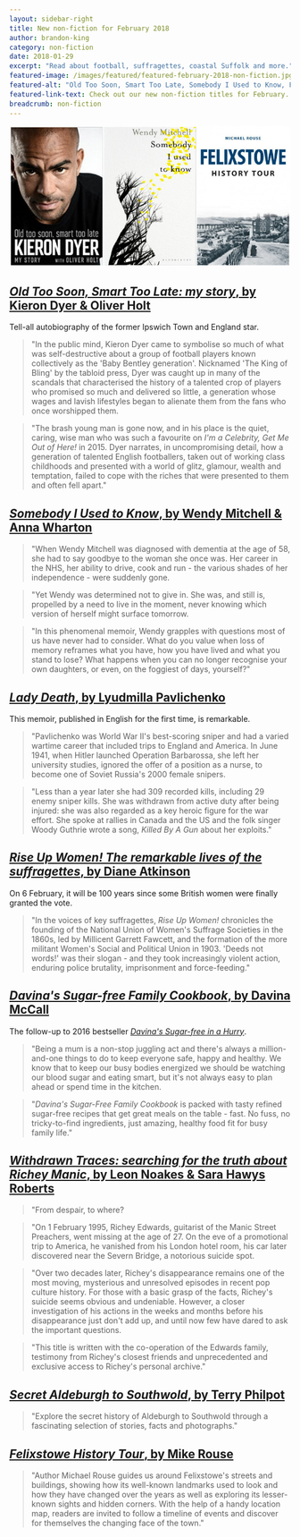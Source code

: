 ```yaml
---
layout: sidebar-right
title: New non-fiction for February 2018
author: brandon-king
category: non-fiction
date: 2018-01-29
excerpt: "Read about football, suffragettes, coastal Suffolk and more."
featured-image: /images/featured/featured-february-2018-non-fiction.jpg
featured-alt: "Old Too Soon, Smart Too Late, Somebody I Used to Know, Felixstowe History Tour"
featured-link-text: Check out our new non-fiction titles for February.
breadcrumb: non-fiction
---
```


![Old Too Soon, Smart Too Late, Somebody I Used to Know, Felixstowe History Tour](/images/featured/featured-february-2018-non-fiction.jpg)

## [<cite>Old Too Soon, Smart Too Late: my story</cite>, by Kieron Dyer & Oliver Holt](https://suffolk.spydus.co.uk/cgi-bin/spydus.exe/ENQ/OPAC/BIBENQ?BRN=2316106)

Tell-all autobiography of the former Ipswich Town and England star.

> "In the public mind, Kieron Dyer came to symbolise so much of what was self-destructive about a group of football players known collectively as the 'Baby Bentley generation'. Nicknamed 'The King of Bling' by the tabloid press, Dyer was caught up in many of the scandals that characterised the history of a talented crop of players who promised so much and delivered so little, a generation whose wages and lavish lifestyles began to alienate them from the fans who once worshipped them.

> "The brash young man is gone now, and in his place is the quiet, caring, wise man who was such a favourite on <cite>I'm a Celebrity, Get Me Out of Here!</cite> in 2015. Dyer narrates, in uncompromising detail, how a generation of talented English footballers, taken out of working class childhoods and presented with a world of glitz, glamour, wealth and temptation, failed to cope with the riches that were presented to them and often fell apart."

## [<cite>Somebody I Used to Know</cite>, by Wendy Mitchell & Anna Wharton](https://suffolk.spydus.co.uk/cgi-bin/spydus.exe/ENQ/OPAC/BIBENQ?BRN=2317583)

> "When Wendy Mitchell was diagnosed with dementia at the age of 58, she had to say goodbye to the woman she once was. Her career in the NHS, her ability to drive, cook and run - the various shades of her independence - were suddenly gone.

> "Yet Wendy was determined not to give in. She was, and still is, propelled by a need to live in the moment, never knowing which version of herself might surface tomorrow.

> "In this phenomenal memoir, Wendy grapples with questions most of us have never had to consider. What do you value when loss of memory reframes what you have, how you have lived and what you stand to lose? What happens when you can no longer recognise your own daughters, or even, on the foggiest of days, yourself?"

## [<cite>Lady Death</cite>, by Lyudmilla Pavlichenko](https://suffolk.spydus.co.uk/cgi-bin/spydus.exe/ENQ/OPAC/BIBENQ?BRN=2316224)

This memoir, published in English for the first time, is remarkable.

> "Pavlichenko was World War II's best-scoring sniper and had a varied wartime career that included trips to England and America. In June 1941, when Hitler launched Operation Barbarossa, she left her university studies, ignored the offer of a position as a nurse, to become one of Soviet Russia's 2000 female snipers.

> "Less than a year later she had 309 recorded kills, including 29 enemy sniper kills. She was withdrawn from active duty after being injured: she was also regarded as a key heroic figure for the war effort. She spoke at rallies in Canada and the US and the folk singer Woody Guthrie wrote a song, <cite>Killed By A Gun</cite> about her exploits."

## [<cite>Rise Up Women! The remarkable lives of the suffragettes</cite>, by Diane Atkinson](https://suffolk.spydus.co.uk/cgi-bin/spydus.exe/ENQ/OPAC/BIBENQ?BRN=2150967)

On 6 February, it will be 100 years since some British women were finally granted the vote.

> "In the voices of key suffragettes, <cite>Rise Up Women!</cite> chronicles the founding of the National Union of Women's Suffrage Societies in the 1860s, led by Millicent Garrett Fawcett, and the formation of the more militant Women's Social and Political Union in 1903. 'Deeds not words!' was their slogan - and they took increasingly violent action, enduring police brutality, imprisonment and force-feeding."

## [<cite>Davina's Sugar-free Family Cookbook</cite>, by Davina McCall](https://suffolk.spydus.co.uk/cgi-bin/spydus.exe/ENQ/OPAC/BIBENQ?BRN=2330792)

The follow-up to 2016 bestseller [<cite>Davina's Sugar-free in a Hurry</cite>](https://suffolk.spydus.co.uk/cgi-bin/spydus.exe/ENQ/OPAC/BIBENQ?BRN=2073265).

> "Being a mum is a non-stop juggling act and there's always a million-and-one things to do to keep everyone safe, happy and healthy. We know that to keep our busy bodies energized we should be watching our blood sugar and eating smart, but it's not always easy to plan ahead or spend time in the kitchen.

> "<cite>Davina's Sugar-Free Family Cookbook</cite> is packed with tasty refined sugar-free recipes that get great meals on the table - fast. No fuss, no tricky-to-find ingredients, just amazing, healthy food fit for busy family life."

## [<cite>Withdrawn Traces: searching for the truth about Richey Manic</cite>, by Leon Noakes & Sara Hawys Roberts](https://suffolk.spydus.co.uk/cgi-bin/spydus.exe/ENQ/OPAC/BIBENQ?BRN=2322034)

> "From despair, to where?

> "On 1 February 1995, Richey Edwards, guitarist of the Manic Street Preachers, went missing at the age of 27. On the eve of a promotional trip to America, he vanished from his London hotel room, his car later discovered near the Severn Bridge, a notorious suicide spot.

> "Over two decades later, Richey's disappearance remains one of the most moving, mysterious and unresolved episodes in recent pop culture history. For those with a basic grasp of the facts, Richey's suicide seems obvious and undeniable. However, a closer investigation of his actions in the weeks and months before his disappearance just don't add up, and until now few have dared to ask the important questions.

> "This title is written with the co-operation of the Edwards family, testimony from Richey's closest friends and unprecedented and exclusive access to Richey's personal archive."

## [<cite>Secret Aldeburgh to Southwold</cite>, by Terry Philpot](https://suffolk.spydus.co.uk/cgi-bin/spydus.exe/ENQ/OPAC/BIBENQ?BRN=2309963)

> "Explore the secret history of Aldeburgh to Southwold through a fascinating selection of stories, facts and photographs."

## [<cite>Felixstowe History Tour</cite>, by Mike Rouse](https://suffolk.spydus.co.uk/cgi-bin/spydus.exe/ENQ/OPAC/BIBENQ?BRN=2316882)

> "Author Michael Rouse guides us around Felixstowe's streets and buildings, showing how its well-known landmarks used to look and how they have changed over the years as well as exploring its lesser-known sights and hidden corners. With the help of a handy location map, readers are invited to follow a timeline of events and discover for themselves the changing face of the town."
